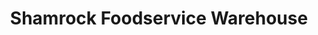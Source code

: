 ---
title: "Shamrock Foodservice Warehouse"
url: /grand-junction/shamrock-foodservice-warehouse/
shop: Großhandel
---